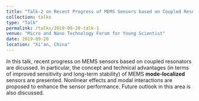 ```yaml
---
title: "Talk-2 on Recent Progress of MEMS Sensors based on Coupled Resonators"
collection: talks
type: "Talk"
permalink: /talks/2019-09-20-talk-1
venue: "Micro and Nano Technology Forum for Young Scientist"
date: 2019-09-20
location: "Xi'an, China"
---
```


In this talk, recent progress on MEMS sensors based on coupled resonators are dicussed. In particular, the concept and technical advantages (in terms of improved sensitivity and long-term stability) of MEMS <b>mode-localized</b> sensors are presented. Nonlinear effects and modal interactions are proposed to enhance the sensor performance. Future outlook in this area is also discussed.
